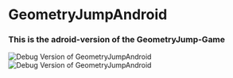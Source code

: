 # GeometryJumpAndroid
### This is the adroid-version of the GeometryJump-Game
<img title="Debug Version of GeometryJumpAndroid" src="https://media.discordapp.net/attachments/803571573328052276/1203366152026193920/Screenshot_20240203_164644_philipp_schroeder.geometryjump.jpg?ex=65d0d510&is=65be6010&hm=c9d60f9c6e96d475749c729f07fa670d0c558b03f07e0129a1bdfbf952408490&=&format=webp&width=312&height=676">
<img title="Debug Version of GeometryJumpAndroid" src="https://media.discordapp.net/attachments/803571573328052276/1203366154479869993/Screenshot_20240203_164512_philipp_schroeder.geometryjump.jpg?ex=65d0d510&is=65be6010&hm=66c930e80c5d5b40999022616d02f569fc6696ba2d808172d882643506cd3ecd&=&format=webp&width=312&height=676">
